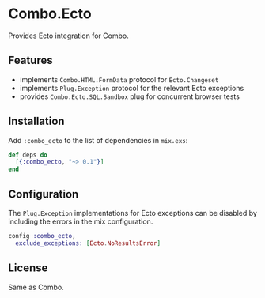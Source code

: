 # Combo.Ecto

Provides Ecto integration for Combo.

## Features

- implements `Combo.HTML.FormData` protocol for `Ecto.Changeset`
- implements `Plug.Exception` protocol for the relevant Ecto exceptions
- provides `Combo.Ecto.SQL.Sandbox` plug for concurrent browser tests

## Installation

Add `:combo_ecto` to the list of dependencies in `mix.exs`:

```elixir
def deps do
  [{:combo_ecto, "~> 0.1"}]
end
```

## Configuration

The `Plug.Exception` implementations for Ecto exceptions can be disabled by including the errors in the mix configuration.

```elixir
config :combo_ecto,
  exclude_exceptions: [Ecto.NoResultsError]
```

## License

Same as Combo.
